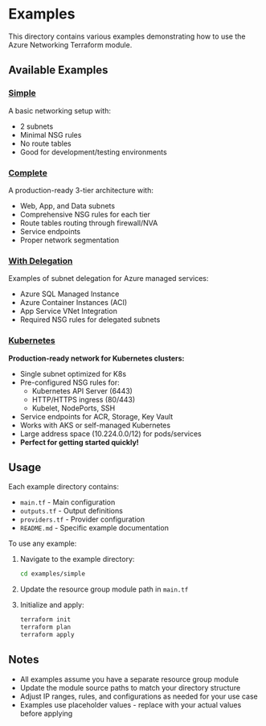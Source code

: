 # Examples

This directory contains various examples demonstrating how to use the Azure Networking Terraform module.

## Available Examples

### [Simple](./simple)
A basic networking setup with:
- 2 subnets
- Minimal NSG rules
- No route tables
- Good for development/testing environments

### [Complete](./complete)
A production-ready 3-tier architecture with:
- Web, App, and Data subnets
- Comprehensive NSG rules for each tier
- Route tables routing through firewall/NVA
- Service endpoints
- Proper network segmentation

### [With Delegation](./with-delegation)
Examples of subnet delegation for Azure managed services:
- Azure SQL Managed Instance
- Azure Container Instances (ACI)
- App Service VNet Integration
- Required NSG rules for delegated subnets

### [Kubernetes](./kubernetes)
**Production-ready network for Kubernetes clusters:**
- Single subnet optimized for K8s
- Pre-configured NSG rules for:
  - Kubernetes API Server (6443)
  - HTTP/HTTPS ingress (80/443)
  - Kubelet, NodePorts, SSH
- Service endpoints for ACR, Storage, Key Vault
- Works with AKS or self-managed Kubernetes
- Large address space (10.224.0.0/12) for pods/services
- **Perfect for getting started quickly!**

## Usage

Each example directory contains:
- `main.tf` - Main configuration
- `outputs.tf` - Output definitions
- `providers.tf` - Provider configuration
- `README.md` - Specific example documentation

To use any example:

1. Navigate to the example directory:
   ```bash
   cd examples/simple
   ```

2. Update the resource group module path in `main.tf`

3. Initialize and apply:
   ```bash
   terraform init
   terraform plan
   terraform apply
   ```

## Notes

- All examples assume you have a separate resource group module
- Update the module source paths to match your directory structure
- Adjust IP ranges, rules, and configurations as needed for your use case
- Examples use placeholder values - replace with your actual values before applying
